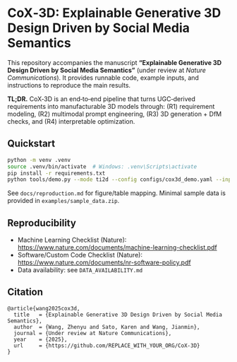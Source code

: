 
# CoX‑3D: Explainable Generative 3D Design Driven by Social Media Semantics

This repository accompanies the manuscript **“Explainable Generative 3D Design Driven by Social Media Semantics”** (under review at *Nature Communications*). It provides runnable code, example inputs, and instructions to reproduce the main results.

**TL;DR.** CoX‑3D is an end‑to‑end pipeline that turns UGC‑derived requirements into manufacturable 3D models through: (R1) requirement modeling, (R2) multimodal prompt engineering, (R3) 3D generation + DfM checks, and (R4) interpretable optimization.

## Quickstart
```bash
python -m venv .venv
source .venv/bin/activate  # Windows: .venv\Scripts\activate
pip install -r requirements.txt
python tools/demo.py --mode ti2d --config configs/cox3d_demo.yaml --input_text "retro-futuristic hair dryer" --input_image examples/sample_data/images/ref_01.jpg --save_cam --multi_view 4
```
See `docs/reproduction.md` for figure/table mapping. Minimal sample data is provided in `examples/sample_data.zip`.

## Reproducibility
- Machine Learning Checklist (Nature): https://www.nature.com/documents/machine-learning-checklist.pdf
- Software/Custom Code Checklist (Nature): https://www.nature.com/documents/nr-software-policy.pdf
- Data availability: see `DATA_AVAILABILITY.md`

## Citation
```
@article{wang2025cox3d,
  title   = {Explainable Generative 3D Design Driven by Social Media Semantics},
  author  = {Wang, Zhenyu and Sato, Karen and Wang, Jianmin},
  journal = {Under review at Nature Communications},
  year    = {2025},
  url     = {https://github.com/REPLACE_WITH_YOUR_ORG/CoX-3D}
}
```
